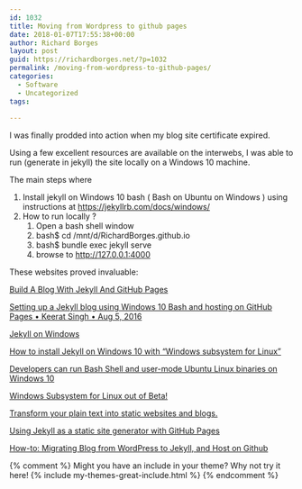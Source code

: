 ```yaml
---
id: 1032
title: Moving from Wordpress to github pages
date: 2018-01-07T17:55:38+00:00
author: Richard Borges
layout: post
guid: https://richardborges.net/?p=1032
permalink: /moving-from-wordpress-to-github-pages/
categories:
  - Software
  - Uncategorized
tags:
  
---
```


I was finally prodded into action when my blog site certificate expired. 

Using a few excellent resources are available on the interwebs, I was able to run (generate in jekyll) the site locally on a Windows 10 machine. 

The main steps where
1. Install jekyll on Windows 10 bash ( Bash on Ubuntu on Windows ) using instructions at https://jekyllrb.com/docs/windows/
2. How to run locally ?
    1. Open a bash shell window
    2. bash$ cd /mnt/d/RichardBorges.github.io
    3. bash$ bundle exec jekyll serve
    4. browse to  http://127.0.0.1:4000 

These websites proved invaluable: 

[Build A Blog With Jekyll And GitHub Pages](https://www.smashingmagazine.com/2014/08/build-blog-jekyll-github-pages/)

[Setting up a Jekyll blog using Windows 10 Bash and hosting on GitHub Pages • Keerat Singh • Aug 5, 2016](http://keerats.com/blog/2016/setup-jekyll-blog-windows-10-bash-host-github-pages/)

[Jekyll on Windows](https://jekyllrb.com/docs/windows/)

[How to install Jekyll on Windows 10 with “Windows subsystem for Linux”](https://davidburela.wordpress.com/2017/05/17/how-to-install-jekyll-on-windows-10-with-windows-subsystem-for-linux/)

[Developers can run Bash Shell and user-mode Ubuntu Linux binaries on Windows 10 ](https://www.hanselman.com/blog/DevelopersCanRunBashShellAndUsermodeUbuntuLinuxBinariesOnWindows10.aspx)

[Windows Subsystem for Linux out of Beta!](https://blogs.msdn.microsoft.com/commandline/2017/07/28/windows-subsystem-for-linux-out-of-beta/)

[Transform your plain text into static websites and blogs.](https://jekyllrb.com/)

[Using Jekyll as a static site generator with GitHub Pages](https://help.github.com/articles/using-jekyll-as-a-static-site-generator-with-github-pages/)

[How-to: Migrating Blog from WordPress to Jekyll, and Host on Github](https://girliemac.com/blog/2013/12/27/wordpress-to-jekyll/)


{% comment %}
Might you have an include in your theme? Why not try it here!
{% include my-themes-great-include.html %}
{% endcomment %}

